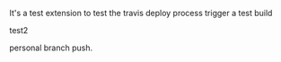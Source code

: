 It's a test extension to test the travis deploy process
trigger a test build

test2

personal branch push.
